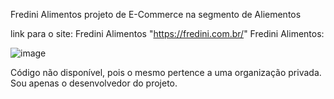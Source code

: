 Fredini Alimentos projeto de E-Commerce na segmento de Aliementos

link para o site: Fredini Alimentos "https://fredini.com.br/"
Fredini Alimentos:

![image](https://user-images.githubusercontent.com/93685598/215599862-876c69fa-2675-4176-a62b-fc4b2d60e0c5.png)




Código não disponível, pois o mesmo pertence a uma organização privada. Sou apenas o desenvolvedor do projeto.
